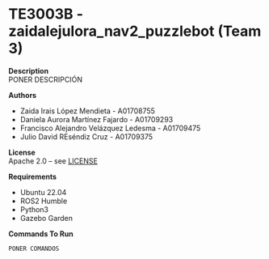 # TE3003B - zaidalejulora_nav2_puzzlebot (Team 3)

**Description**  
PONER DESCRIPCIÓN


**Authors** 
- Zaida Irais López Mendieta - A01708755
- Daniela Aurora Martínez Fajardo - A01709293
- Francisco Alejandro Velázquez Ledesma - A01709475
- Julio David REséndiz Cruz - A01709375

**License**  
Apache 2.0 – see [LICENSE](https://github.com/Aurora-MF/ActM3.4-SimulacionProyectoFinalZidalejulora/blob/main/LICENSE)



**Requirements**
- Ubuntu 22.04
- ROS2 Humble
- Python3
- Gazebo Garden

**Commands To Run**
```
PONER COMANDOS
```

